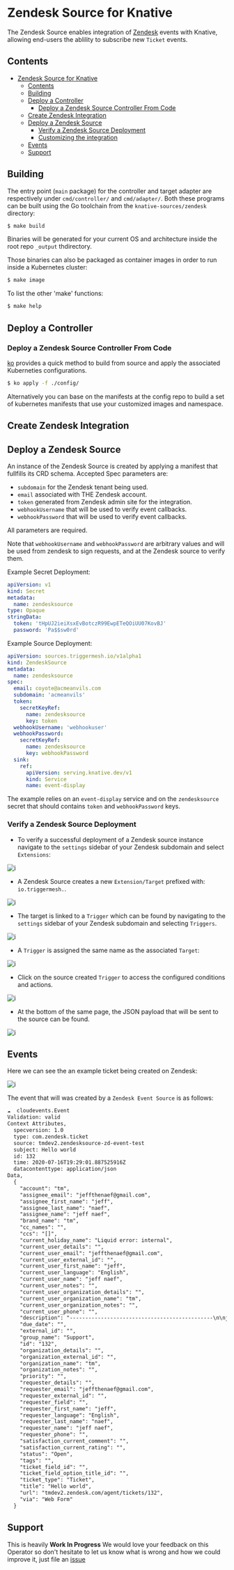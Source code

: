 # Zendesk Source for Knative

The Zendesk Source enables integration of [Zendesk](https://www.zendesk.com/) events with Knative, allowing end-users the ablility to subscribe new `Ticket` events.

## Contents

- [Zendesk Source for Knative](#zendesk-source-for-knative)
  - [Contents](#contents)
  - [Building](#building)
  - [Deploy a Controller](#deploy-a-controller)
    - [Deploy a Zendesk Source Controller From Code](#deploy-a-zendesk-source-controller-from-code)
  - [Create Zendesk Integration](#create-zendesk-integration)
  - [Deploy a Zendesk Source](#deploy-a-zendesk-source)
    - [Verify a Zendesk Source Deployment](#verify-a-zendesk-source-deployment)
    - [Customizing the integration](#customizing-the-integration)
  - [Events](#events)
  - [Support](#support)

## Building

The entry point (`main` package) for the controller and target adapter are respectively under
`cmd/controller/` and `cmd/adapter/`. Both these programs can be built using
the Go toolchain from the `knative-sources/zendesk` directory:

```sh
$ make build
```

Binaries will be generated for your current OS and architecture inside the root repo `_output` thdirectory.

Those binaries can also be packaged as container images in order to run inside a Kubernetes cluster:


```sh
$ make image
```

To list the other 'make' functions:

```sh
$ make help
```

## Deploy a Controller

### Deploy a Zendesk Source Controller From Code

[ko](https://github.com/google/ko) provides a quick method to build from source and apply the associated Kuberneties configurations.

```sh
$ ko apply -f ./config/
```

Alternatively you can base on the manifests at the config repo to build a set of kubernetes manifests that use your customized images and namespace.

## Create Zendesk Integration

## Deploy a Zendesk Source

An instance of the Zendesk Source is created by applying a manifest that fullfills its CRD schema. Accepted Spec parameters are:

- `subdomain` for the Zendesk tenant being used.
- `email` associated with THE Zendesk account.
- `token` generated from Zendesk admin site for the integration.
- `webhookUsername` that will be used to verify event callbacks.
- `webhookPassword` that will be used to verify event callbacks.

All parameters are required.

Note that `webhookUsername` and `webhookPassword` are arbitrary values and will be used from zendesk to sign requests, and at the Zendesk source to verify them.

Example Secret Deployment:

```yaml
apiVersion: v1
kind: Secret
metadata:
  name: zendesksource
type: Opaque
stringData:
  token: 'tHpUJ2ieiXsxEvBotczR99EwpETeQOiUU07KovBJ'
  password: 'Pa$$sw0rd'
```

Example Source Deployment:

```yaml
apiVersion: sources.triggermesh.io/v1alpha1
kind: ZendeskSource
metadata:
  name: zendesksource
spec:
  email: coyote@acmeanvils.com
  subdomain: 'acmeanvils'
  token:
    secretKeyRef:
      name: zendesksource
      key: token
  webhookUsername: 'webhookuser'
  webhookPassword:
    secretKeyRef:
      name: zendesksource
      key: webhookPassword
  sink:
    ref:
      apiVersion: serving.knative.dev/v1
      kind: Service
      name: event-display

```

The example relies on an `event-display` service and on the `zendesksource` secret that should contains `token` and `webhookPassword` keys.

### Verify a Zendesk Source Deployment

- To verify a successful deployment of a Zendesk source instance navigate to the `settings` sidebar of your Zendesk subdomain and select `Extensions`:

![i](../img/ex.png )

- A Zendesk Source creates a new `Extension/Target` prefixed with: `io.triggermesh.`.

![i](../img/exExample.png)

- The target is linked to a `Trigger` which can be found by navigating to the `settings` sidebar of your Zendesk subdomain and selecting `Triggers`.

![i](../img/trig.png)

- A `Trigger` is assigned the same name as the associated `Target`:

![i](../img/trigExample.png)

- Click on the source created `Trigger` to access the configured conditions and actions.

![i](../img/trigExpanded.png)

- At the bottom of the same page, the JSON payload that will be sent to the source can be found.

![i](../img/trigAction.png)

## Events

Here we can see the an example ticket being created on Zendesk:

![i](../img/ticketEx.png)

The event that will was created by a `Zendesk Event Source` is as follows:

```txt
☁️  cloudevents.Event
Validation: valid
Context Attributes,
  specversion: 1.0
  type: com.zendesk.ticket
  source: tmdev2.zendesksource-zd-event-test
  subject: Hello world
  id: 132
  time: 2020-07-16T19:29:01.887525916Z
  datacontenttype: application/json
Data,
  {
    "account": "tm",
    "assignee_email": "jeffthenaef@gmail.com",
    "assignee_first_name": "jeff",
    "assignee_last_name": "naef",
    "assignee_name": "jeff naef",
    "brand_name": "tm",
    "cc_names": "",
    "ccs": "[]",
    "current_holiday_name": "Liquid error: internal",
    "current_user_details": "",
    "current_user_email": "jeffthenaef@gmail.com",
    "current_user_external_id": "",
    "current_user_first_name": "jeff",
    "current_user_language": "English",
    "current_user_name": "jeff naef",
    "current_user_notes": "",
    "current_user_organization_details": "",
    "current_user_organization_name": "tm",
    "current_user_organization_notes": "",
    "current_user_phone": "",
    "description": "----------------------------------------------\n\njeff naef, Jul 16, 2020, 4:28 PM\n\nThis is an example if a Zendesk ticket event!!",
    "due_date": "",
    "external_id": "",
    "group_name": "Support",
    "id": "132",
    "organization_details": "",
    "organization_external_id": "",
    "organization_name": "tm",
    "organization_notes": "",
    "priority": "",
    "requester_details": "",
    "requester_email": "jeffthenaef@gmail.com",
    "requester_external_id": "",
    "requester_field": "",
    "requester_first_name": "jeff",
    "requester_language": "English",
    "requester_last_name": "naef",
    "requester_name": "jeff naef",
    "requester_phone": "",
    "satisfaction_current_comment": "",
    "satisfaction_current_rating": "",
    "status": "Open",
    "tags": "",
    "ticket_field_id": "",
    "ticket_field_option_title_id": "",
    "ticket_type": "Ticket",
    "title": "Hello world",
    "url": "tmdev2.zendesk.com/agent/tickets/132",
    "via": "Web Form"
  }
```

## Support

This is heavily **Work In Progress** We would love your feedback on this
Operator so don't hesitate to let us know what is wrong and how we could improve
it, just file an [issue](https://github.com/triggermesh/knative-sources/issues/new)

